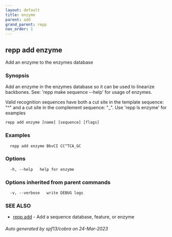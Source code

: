 ```yaml
---
layout: default
title: enzyme
parent: add
grand_parent: repp
nav_order: 1
---
```

## repp add enzyme

Add an enzyme to the enzymes database

### Synopsis

Add an enzyme in the enzymes database so it can be used to linearize backbones.
See: 'repp make sequence --help' for usage of enzymes.

Valid recognition sequences have both a cut site in the template sequence: "^" and
a cut site in the complement sequence: "_". Use 'repp ls enzyme' for examples

```
repp add enzyme [name] [sequence] [flags]
```

### Examples

```
  repp add enzyme BbvCI CC^TCA_GC
```

### Options

```
  -h, --help   help for enzyme
```

### Options inherited from parent commands

```
  -v, --verbose   write DEBUG logs
```

### SEE ALSO

* [repp add](repp_add)	 - Add a sequence database, feature, or enzyme

###### Auto generated by spf13/cobra on 24-Mar-2023
